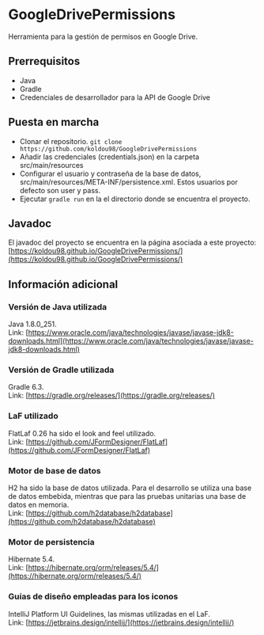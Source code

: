 # GoogleDrivePermissions
Herramienta para la gestión de permisos en Google Drive.
## Prerrequisitos
- Java
- Gradle
- Credenciales de desarrollador para la API de Google Drive

## Puesta en marcha
- Clonar el repositorio. `git clone https://github.com/koldou98/GoogleDrivePermissions`
- Añadir las credenciales (credentials.json) en la carpeta src/main/resources
- Configurar el usuario y contraseña de la base de datos, src/main/resources/META-INF/persistence.xml. Estos usuarios por defecto son user y pass.
- Ejecutar `gradle run` en la el directorio donde se encuentra el proyecto.

## Javadoc
El javadoc del proyecto se encuentra en la página asociada a este proyecto: [https://koldou98.github.io/GoogleDrivePermissions/](https://koldou98.github.io/GoogleDrivePermissions/)
## Información adicional
### Versión de Java utilizada
Java 1.8.0_251.\
Link: [https://www.oracle.com/java/technologies/javase/javase-jdk8-downloads.html](https://www.oracle.com/java/technologies/javase/javase-jdk8-downloads.html)
### Versión de Gradle utilizada
Gradle 6.3.\
Link: [https://gradle.org/releases/](https://gradle.org/releases/)
### LaF utilizado
FlatLaf 0.26 ha sido el look and feel utilizado.\
Link: [https://github.com/JFormDesigner/FlatLaf](https://github.com/JFormDesigner/FlatLaf)
### Motor de base de datos
H2 ha sido la base de datos utilizada. Para el desarrollo se utiliza una base de datos embebida, mientras que para las pruebas unitarias una base de datos en memoria.\
Link: [https://github.com/h2database/h2database](https://github.com/h2database/h2database)
### Motor de persistencia 
Hibernate 5.4.\
Link: [https://hibernate.org/orm/releases/5.4/](https://hibernate.org/orm/releases/5.4/)
### Guías de diseño empleadas para los iconos
IntelliJ Platform UI Guidelines, las mismas utilizadas en el LaF.\
Link: [https://jetbrains.design/intellij/](https://jetbrains.design/intellij/)

